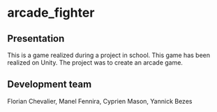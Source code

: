 # arcade_fighter

## Presentation
This is a game realized during a project in school. This game has been realized on Unity. The project was to create an arcade game.


## Development team
Florian Chevalier, Manel Fennira, Cyprien Mason, Yannick Bezes
